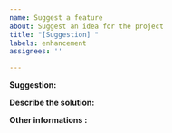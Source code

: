 ```yaml
---
name: Suggest a feature
about: Suggest an idea for the project
title: "[Suggestion] "
labels: enhancement
assignees: ''

---
```


<!---You can remove all the sections that aren't needed--->

<!---A clear description of your idea, ex: I'd like to see...--->
**Suggestion:**

<!---A clear description of the solution.--->
**Describe the solution:**

<!---Add misc informations here.--->
**Other informations :**
